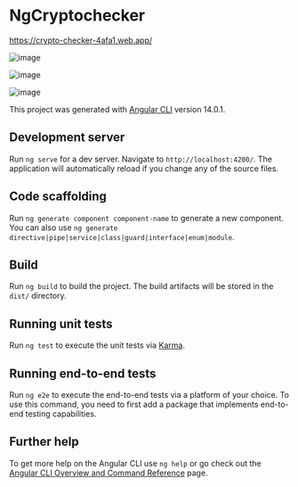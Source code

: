 # NgCryptochecker

https://crypto-checker-4afa1.web.app/

![image](https://user-images.githubusercontent.com/72495167/176225343-ee92d0bf-866d-4aab-8ac4-75ce166c6ce6.png)

![image](https://user-images.githubusercontent.com/72495167/176225475-a50f34b1-b03b-4416-87df-0528cec42b4a.png)

![image](https://user-images.githubusercontent.com/72495167/176225603-19645a5f-b6fa-4cb9-9999-dded8db19cef.png)

This project was generated with [Angular CLI](https://github.com/angular/angular-cli) version 14.0.1.

## Development server

Run `ng serve` for a dev server. Navigate to `http://localhost:4200/`. The application will automatically reload if you change any of the source files.

## Code scaffolding

Run `ng generate component component-name` to generate a new component. You can also use `ng generate directive|pipe|service|class|guard|interface|enum|module`.

## Build

Run `ng build` to build the project. The build artifacts will be stored in the `dist/` directory.

## Running unit tests

Run `ng test` to execute the unit tests via [Karma](https://karma-runner.github.io).

## Running end-to-end tests

Run `ng e2e` to execute the end-to-end tests via a platform of your choice. To use this command, you need to first add a package that implements end-to-end testing capabilities.

## Further help

To get more help on the Angular CLI use `ng help` or go check out the [Angular CLI Overview and Command Reference](https://angular.io/cli) page.
